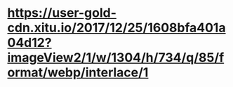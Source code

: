 
https://user-gold-cdn.xitu.io/2017/12/25/1608bfa401a04d12?imageView2/1/w/1304/h/734/q/85/format/webp/interlace/1
=
